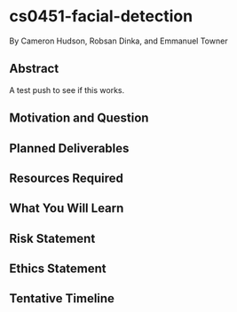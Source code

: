 # cs0451-facial-detection
By Cameron Hudson, Robsan Dinka, and Emmanuel Towner

## Abstract
A test push to see if this works.

## Motivation and Question

## Planned Deliverables

## Resources Required

## What You Will Learn

## Risk Statement

## Ethics Statement

## Tentative Timeline

